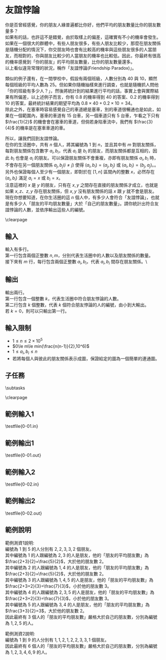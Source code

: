 # 友誼悖論

你是否曾經感覺，你的朋友人緣普遍都比你好，他們平均的朋友數量比你的朋友數量多？\
如果有的話，也許這不是錯覺，由於取樣上的偏差，這確實有不小的機率會發生。如果在一個很大的群體中，有些人朋友很多，有些人朋友比較少，那麼在朋友關係是隨機分配的情況下，你交朋友時也會有比較高的機率與這些朋友很多的人當朋友，而相對的，你與朋友比較少的人當朋友的機率也比較低。因此，你最終有很高的機率感覺到「你的朋友」的平均朋友數量，比你的朋友數量還多。\
以上看似違背常理的狀況，稱作「友誼悖論(Friendship Paradox)」。

類似的例子還有，在一間學校中，假設有兩個班級，人數分別為 $40$ 與 $10$，顯然每個班級的平均人數為 $25$。但如果你隨機抽樣來進行調查，也就是隨機抓人問他「你的班級有多少人？」，然後將統計到的結果進行平均的話，事實上會與實際結果有所偏差，以上述例子而言，你有 $0.8$ 的機率得到 $40$ 的答案、$0.2$ 的機率得到 $10$ 的答案，最終統計結果的期望平均為 $0.8\times 40+0.2\times 10=34$。\
除此之外，在塞車時容易感覺自己的車道總是塞車，別的車道很暢通也是如此，如果在一個範圍內，塞車的車道有 $15$ 台車，另一個車道只有 $5$ 台車，乍看之下只有 $\frac{1}{2}$ 的機會會在塞車的車道，但倘若身陷車流中，我們有 $\frac{3}{4}$ 的機率是在塞車車道的車。

所以，讓我們回到友誼悖論。\
在你的生活圈中，共有 $n$ 個人，將其編號為 $1$ 到 $n$，並且其中有 $m$ 對朋友關係，每對朋友關係包含數字 $a_i,b_i$，代表 $a_i$ 是 $b_i$ 的朋友，而朋友關係都是互相的，因此 $b_i$ 也會是 $a_i$ 的朋友。可以保證朋友關係不會重複，亦即有朋友關係 $a_i,b_i$ 時，不會存在另一個朋友關係 $a_j,b_j(i\ne j)$ 使得 $(a_i,b_i)=(a_j,b_j)$ 或 $(a_i,b_i)=(b_j,a_j)$。。另外也保證每個人至少有一個朋友，即對於在 $[1,n]$ 區間內的整數 $x$，必然存在 $(a_i,b_i)$ 滿足 $a_i=x$ 或 $b_i=x$。\
注意這裡的 $x$ 是 $y$ 的朋友，只有在 $x,y$ 之間存在直接的朋友關係才成立，也就是如果 $x,z$、$z,y$ 存在朋友關係，但 $x,y$ 沒有朋友關係的話 $x$ 跟 $y$ 就不會是朋友。\
現在你想要知道，在你生活圈的這 $n$ 個人中，有多少人會符合「友誼悖論」，也就是有多少人「朋友的平均朋友數量」大於「自己的朋友數量」。請你統計出符合友誼悖論的人數，並依序輸出這些人的編號。

\clearpage

## 輸入
輸入有多行。\
第一行包含兩個正整數 $n,m$，分別代表生活圈中的人數以及朋友關係的數量。\
接下來有 $m$ 行，每行包含兩個正整數 $a_i,b_i$，代表 $a_i,b_i$ 間存在朋友關係。\

## 輸出
輸出兩行。\
第一行包含一個整數 $k$，代表生活圈中符合朋友悖論的人數。\
第二行包含 $k$ 個整數，代表 $k$ 個符合朋友悖論的人的編號，由小到大輸出。\
若 $k=0$，則可以只輸出第一行。

## 輸入限制
 - $1\le n\le 2\times 10^5$
 - $0\le m\le min(\frac{n(n-1)}{2},10^6)$
 - $1\le a_i,b_i\le n$
 - 若將每個人與彼此的朋友關係表示成圖，保證給定的圖為一個簡單的連通圖。

## 子任務
\subtasks

\clearpage

## 範例輸入1
\testfile{0-01.in}

## 範例輸出1
\testfile{0-01.out}

## 範例輸入2
\testfile{0-02.in}

## 範例輸出2
\testfile{0-02.out}

## 範例說明
範例測資1說明:\
編號為 $1$ 到 $5$ 的人分別有 $2,2,3,3,2$ 個朋友。\
其中編號為 $1$ 的人跟編號為 $2,3$ 的人是朋友，他的「朋友的平均朋友數」為 $\frac{2+3}{2}=\frac{5}{2}$，大於他的朋友數 $2$。\
其中編號為 $2$ 的人跟編號為 $1,4$ 的人是朋友，他的「朋友的平均朋友數」為 $\frac{2+3}{2}=\frac{5}{2}$，大於他的朋友數 $2$。\
其中編號為 $3$ 的人跟編號為 $1,4,5$ 的人是朋友，他的「朋友的平均朋友數」為 $\frac{2+3+2}{3}=\frac{7}{3}$，小於他的朋友數 $3$。\
其中編號為 $4$ 的人跟編號為 $2,3,5$ 的人是朋友，他的「朋友的平均朋友數」為 $\frac{2+3+2}{3}=\frac{7}{3}$，小於他的朋友數 $3$。\
其中編號為 $5$ 的人跟編號為 $3,4$ 的人是朋友，他的「朋友的平均朋友數」為 $\frac{3+3}{2}=3$，大於他的朋友數 $2$。\
因此最終有 $3$ 個人的「朋友的平均朋友數」嚴格大於自己的朋友數，分別為編號為 $1,2,5$ 的人。

範例測資2說明:\
編號為 $1$ 到 $9$ 的人分別有 $1,1,2,1,2,2,3,3,1$ 個朋友。\
因此最終有 $6$ 個人的「朋友的平均朋友數」嚴格大於自己的朋友數，分別為編號為 $1,2,3,4,6,9$ 的人。

